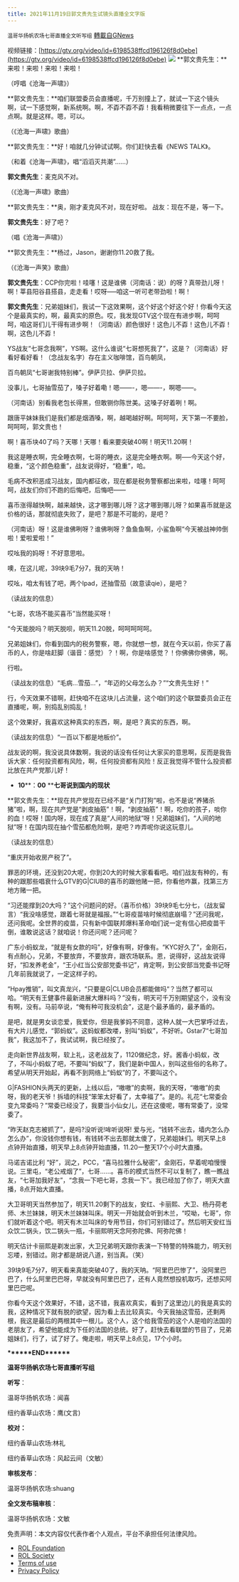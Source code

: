 ```yaml
---
title: 2021年11月19日郭文贵先生试镜头直播全文字版
---
```

`温哥华扬帆农场七哥直播全文听写组` [轉載自GNews](https://gnews.org/zh-hans/1704836/)

视频链接：[https://gtv.org/video/id=6198538ffcd196126f8d0ebe](https://gtv.org/video/id=6198538ffcd196126f8d0ebe)
![](https://assets.gnews.org/wp-content/uploads/2021/11/0-14.png)
**郭文贵先生：**来啦！来啦！来啦！来啦！

（哼唱《沧海一声啸》）

**郭文贵先生：**咱们联盟委员会直播呢，千万别撞上了，就试一下这个镜头啊，试一下感觉啊，新系统啊。啊，不孬不孬不孬！我看稍微要往下一点点，一点点啊。就是这样。嗯，可以。

（《沧海一声啸》歌曲）

**郭文贵先生：**好！咱就几分钟试试啊。你们赶快去看《NEWS TALK》。

（和着《沧海一声啸》，唱“滔滔灭共潮”……）

**郭文贵先生**：麦克风不对。

（《沧海一声啸》歌曲）

**郭文贵先生：**奥，刚才麦克风不对，现在好啦。
战友：现在不是，等一下。

**郭文贵先生**：好了吧？

（唱《沧海一声啸》）

**郭文贵先生：**杨过，Jason，谢谢你11.20救了我。

（《沧海一声笑》歌曲）

**郭文贵先生**：CCP你完啦！哇噻！这是谁佛（河南话：说）的呀？真带劲儿呀！啊！莘县阳谷县搭县，走走看！哎呀—–咱这一听可老带劲啦！啊！

**郭文贵先生**：兄弟姐妹们，我试一下这效果啊，这个好这个好这个好！你看今天这个是最真实的，啊，最真实的原色。哎，我发现GTV这个现在有进步啊，呵呵呵，咱这哥们儿干得有进步啊！（河南话）颜色很好！这色儿不孬！这色儿不孬！啊，这色儿不孬！

YS战友“七哥念我啊”，YS啊。这什么谁说“七哥想死我了”，这是？（河南话）好看好看好看！（念战友名字）存在主义咖啡馆，百鸟朝凤，

百鸟朝凤“七哥谢我特别棒”。伊萨贝拉、伊萨贝拉。

没事儿，七哥抽雪茄了，嗓子好着嘞！嗯——-，嗯——-，啊嗯——。

（河南话）别看我老包长得黑，但敢铡你陈世美。这嗓子好着咧！啊。

跟唐平妹妹我们是我们都是烟酒嗓，啊，越喝越好啊。呵呵呵，天下第一不要脸，呵呵呵，郭文贵也！

啊！喜币块40了吗？天哪！天哪！看来要突破40啊！明天11.20啊！

我这是睡衣啊，完全睡衣啊，七哥的睡衣，这是完全睡衣啊。啊—–今天这个好，稳重，“这个颜色稳重”，战友说得好，“稳重”，哈。

毛病不改积恶成习战友，国内都征收，现在都是税务警察都出来啦，哇噻！呵呵呵，战友们你们不跑的后悔吧，后悔吧——

喜币涨得越快啊，越来越快，这才哪到哪儿呀？这才哪到哪儿呀？如果喜币就是这价格的话，那就彻底失败了，是吧？那是不可能的，是吧？

（河南话）呀！这是谁佛咧呀？谁佛咧呀？鱼鱼鱼啊，小鲨鱼啊“今天被战神帅倒啦！爱啦爱啦！”

哎吆我的妈呀！不好意思啦。

噢，在这儿呢，39块9毛7分7，我的天呐！

哎吆，咱太有钱了吧，两个Ipad，还抽雪茄（故意读qie），是吧？

（读战友的信息）

“七哥，农场不能买喜币”当然能买呀！

“今天能脱吗？明天脱呗，明天11.20脱，呵呵呵呵呵。

兄弟姐妹们，你看到国内的税务警察，嗯，你就想一想，就在今天以前，你买了喜币的人，你是啥赶脚（谐音：感觉）？！啊，你是啥感觉？！你佛佛你佛佛，啊。

行啦。

（读战友的信息）“毛病…雪茄…”，“年迈的父母怎么办？”“文贵先生好！”

行，今天效果不错啊，赶快咱不在这块儿占流量，这个咱们的这个联盟委员会正在直播呢，啊，别捣乱别捣乱！

这个效果好，我喜欢这种真实的东西，啊，是吧？真实的东西，啊。

（读战友的信息）“一百以下都是地板价”。

战友说的啊，我没说具体数啊，我说的话没有任何让大家买的意思啊，反而是我告诉大家：任何投资都有风险，啊，任何投资都有风险！反正我觉得不管什么投资都比放在共产党那儿好！

- **10****：****00**** ****七哥说到国内的现状**


**郭文贵先生：**现在共产党现在已经不是“关门打狗”啦，也不是说“养猪杀猪”啦，啊，现在共产党是“剥皮抽筋”！啊，“剥皮抽筋”！啊，吃你的孩子，啖你的血！哎呀！国内呀，现在成了真是“人间的地狱”呀！兄弟姐妹们，“人间的地狱”呀！在国内现在抽个雪茄都危险啊，是吧？咋弄呢你说这玩意儿。

（读战友的信息）

“重庆开始收房产税了”。

罪恶的环境，还没到20大呢，你到20大的时候大家看看吧。咱们战友有种的，有种的跟那些唱衰什么GTV的G|ClUB的喜币的跟他赌一把，你看他咋赢，找第三方地方赌一把。

“习还能撑到20大吗？”这个问题问的好。（喜币价格）39块9毛七分七，（战友留言）“我没啥感觉，跟着七哥就是福报。”“七哥疫苗啥时候彻底崩塌？”还问我呢，还问我呢。全世界的疫苗，只有新中国联邦爆料革命咱们说一定有信心把疫苗干倒，谁敢说这话？就咱说！你还问呢？还问呢？

广东小蚂蚁龙，“就是有女款的吗”，好像有啊，好像有。“KYC好久了”，金刚石，有点耐心，兄弟，不要放弃，不要放弃，跟农场联系。恩，说得好，这战友说得好，“扣发养老金”，“王小红当公安部党委书记”，肯定啊，到公安部当党委书记呀几年前我就说了，一定这样子的。

“Hpay推销”，叫文真龙兴，“只要是G|CLUB会员都能做吗“？当然了都可以哈。“明天有王健事件最新进展大爆料吗？”没有，明天可千万别期望这个，没有没有啊，没有。马前卒说，“俺有种可我没机会”，这是个最矛盾的，最矛盾的。

是吧，就是男女谈恋爱，我爱你，但是我爹妈不同意，这种人就一大巴掌呼过去，有大片儿感觉，“郭蚂蚁”。这蚂蚁都改喽，别叫“蚂蚁”，不好听。Gstar7“七哥加我”，我这加不了，我试试啊，我已经按了。

走向新世界战友啊，软上礼，这老战友了，1120做纪念，好。酱香小蚂蚁，改了，不叫小蚂蚁了吧，不要叫“蚂蚁”了，我们是新中国人，别叫这些俗的名称了。希望从明天开始起，再看不到网络上“蚂蚁”的了，不要叫这个。

G|FASHION头两天的更新，上线以后，“嗷嗷”的卖啊，我的天呀，“嗷嗷”的卖呀，我的老天爷！拆墙的科技“笨笨太好看了，太幸福了”。是的。礼花“七常委会变九常委吗？”常委已经没了，我要当小仙女儿，还在这傻呢，哪有常委了，没常委了。

“昨天赵克志被抓了”，是吗?没听说!哞听说呀! 爱与光，“钱转不出去，墙内怎么办怎么办”，你没钱你想有钱，有钱转不出去那就太傻了，兄弟姐妹们。明天早上8点钟开始直播，明天早上8点钟开始直播，11.20一整天17个小时大直播。

马诺吉诺比利 “好”，润之，PCC，“喜马拉雅什么秘密”，金刚石，早着呢咱慢慢说。三里屯，“老公戒烟了”，七哥……。喜币的模式当然不可以复制了，瞧一瞧战友，“七哥加我好友”，“念我一下吧七哥，念我一下”。我已经加了你了，明天大直播，8点开始大直播。

大卫哥明天当然参加了，明天11.20剩下的战友，安红、卡丽熙、大卫、杨丹荷老师、木兰妹妹，明天木兰妹妹叫床。明天一开始就会听到木兰，“哎呦，七哥”，你们就听着这个吧。明天有木兰叫床的专用节目，你们可别错过了。然后明天安红当众饮二锅头，饮二锅头一瓶，卡丽熙明天念阿弥陀佛、阿弥陀佛！

明天估计卡丽熙是剃发出家，大卫兄弟明天跟你表演一下特警的特殊能力，明天别忘喽，别错过。刚才都是胡说八道，别当真。（笑）

39块9毛7分7，明天看来真能突破40了，我的天呐。“阿里巴巴惨了”，没阿里巴巴了，什么阿里巴巴呀，早就没有阿里巴巴了，还有人竟然想投机取巧，还想买阿里巴巴呢。

你看今天这个效果好，不错，这不错，我喜欢真实，看到了这里边儿的我是真实的我，这种情况下就有脱的欲望，因为看上去比较真实。今天我抽这雪茄，还剩两根，我这是最后的两根其中一根儿。这个人，这个给我雪茄的这个人是咱的法国的老朋友了，希望他能成为下任的法国的总统。好了，赶快去看联盟的节目了，兄弟姐妹们，行了，试了好了。俺走啦，明天早上8点见，17个小时。

**\*\*\*\*\*\*END\*\*\*\*\*\***

**温哥华扬帆农场七哥直播听写组**

**听写**：

温哥华扬帆农场：闻喜

纽约香草山农场：鹰(文言)

**校对：**

纽约香草山农场:林礼

纽约香草山农场：风起云间（文敏）

**审核发布**：

温哥华扬帆农场:shuang

**全文发布稿审核**：

温哥华扬帆农场：文敏

 

免责声明：本文内容仅代表作者个人观点，平台不承担任何法律风险。

- [ROL Foundation](https://rolfoundation.org/)
- [ROL Society](https://rolsociety.org/)
- [Terms of use](https://gnews.org/terms-of-use-3/)
- [Privacy Policy](https://gnews.org/privacy-policy/)
